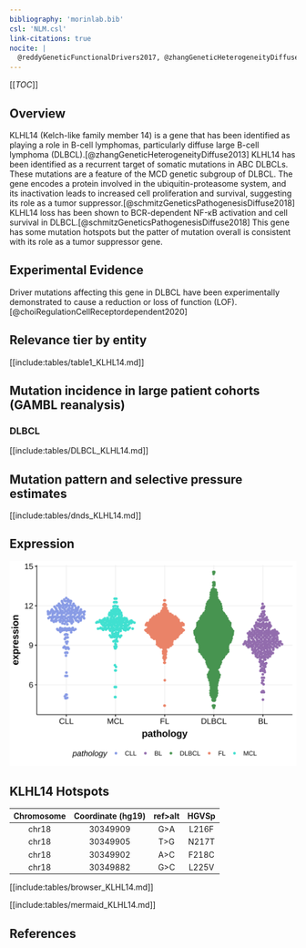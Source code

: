 ```yaml
---
bibliography: 'morinlab.bib'
csl: 'NLM.csl'
link-citations: true
nocite: |
  @reddyGeneticFunctionalDrivers2017, @zhangGeneticHeterogeneityDiffuse2013, @schmitzGeneticsPathogenesisDiffuse2018, 
---
```

[[_TOC_]]

## Overview
KLHL14 (Kelch-like family member 14) is a gene that has been identified as playing a role in B-cell lymphomas, particularly diffuse large B-cell lymphoma (DLBCL).[@zhangGeneticHeterogeneityDiffuse2013] KLHL14 has been identified as a recurrent target of somatic mutations in ABC DLBCLs. These mutations are a feature of the MCD genetic subgroup of DLBCL. The gene encodes a protein involved in the ubiquitin-proteasome system, and its inactivation leads to increased cell proliferation and survival, suggesting its role as a tumor suppressor.[@schmitzGeneticsPathogenesisDiffuse2018] KLHL14 loss has been shown to BCR-dependent NF-κB activation and cell survival in DLBCL.[@schmitzGeneticsPathogenesisDiffuse2018] This gene has some mutation hotspots but the patter of mutation overall is consistent with its role as a tumor suppressor gene.


## Experimental Evidence

Driver mutations affecting this gene in DLBCL have been experimentally demonstrated to cause a reduction or loss of function (LOF).[@choiRegulationCellReceptordependent2020]

## Relevance tier by entity

[[include:tables/table1_KLHL14.md]]

## Mutation incidence in large patient cohorts (GAMBL reanalysis)

### DLBCL
[[include:tables/DLBCL_KLHL14.md]]

## Mutation pattern and selective pressure estimates

[[include:tables/dnds_KLHL14.md]]

## Expression
![](images/gene_expression/KLHL14_by_pathology.svg)

## KLHL14 Hotspots

| Chromosome |Coordinate (hg19) | ref>alt | HGVSp | 
 | :---:| :---: | :--: | :---: |
| chr18 | 30349909 | G>A | L216F |
| chr18 | 30349905 | T>G | N217T |
| chr18 | 30349902 | A>C | F218C |
| chr18 | 30349882 | G>C | L225V |

[[include:tables/browser_KLHL14.md]]


<!-- ORIGIN: zhangGeneticHeterogeneityDiffuse2013 -->
<!-- DLBCL: zhangGeneticHeterogeneityDiffuse2013 -->

[[include:tables/mermaid_KLHL14.md]]

## References


